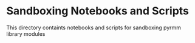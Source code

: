 # Sandboxing Notebooks and Scripts

This directory containts notebooks and scripts for sandboxing pyrmm library modules
